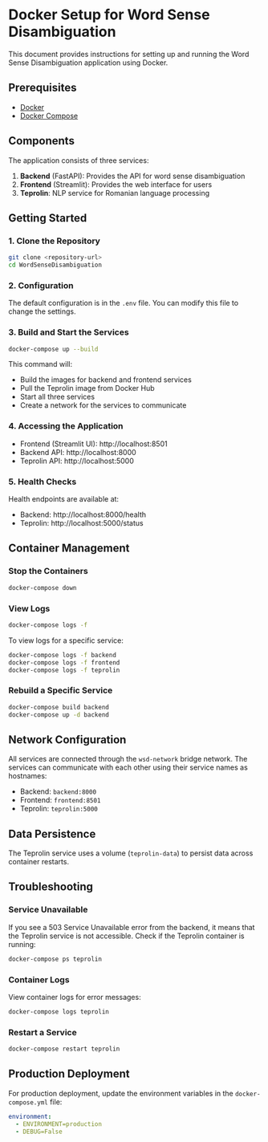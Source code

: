 # Docker Setup for Word Sense Disambiguation

This document provides instructions for setting up and running the Word Sense Disambiguation application using Docker.

## Prerequisites

- [Docker](https://docs.docker.com/get-docker/)
- [Docker Compose](https://docs.docker.com/compose/install/)

## Components

The application consists of three services:

1. **Backend** (FastAPI): Provides the API for word sense disambiguation
2. **Frontend** (Streamlit): Provides the web interface for users
3. **Teprolin**: NLP service for Romanian language processing

## Getting Started

### 1. Clone the Repository

```bash
git clone <repository-url>
cd WordSenseDisambiguation
```

### 2. Configuration

The default configuration is in the `.env` file. You can modify this file to change the settings.

### 3. Build and Start the Services

```bash
docker-compose up --build
```

This command will:
- Build the images for backend and frontend services
- Pull the Teprolin image from Docker Hub
- Start all three services
- Create a network for the services to communicate

### 4. Accessing the Application

- Frontend (Streamlit UI): http://localhost:8501
- Backend API: http://localhost:8000
- Teprolin API: http://localhost:5000

### 5. Health Checks

Health endpoints are available at:
- Backend: http://localhost:8000/health
- Teprolin: http://localhost:5000/status

## Container Management

### Stop the Containers

```bash
docker-compose down
```

### View Logs

```bash
docker-compose logs -f
```

To view logs for a specific service:

```bash
docker-compose logs -f backend
docker-compose logs -f frontend
docker-compose logs -f teprolin
```

### Rebuild a Specific Service

```bash
docker-compose build backend
docker-compose up -d backend
```

## Network Configuration

All services are connected through the `wsd-network` bridge network. The services can communicate with each other using their service names as hostnames:

- Backend: `backend:8000`
- Frontend: `frontend:8501`
- Teprolin: `teprolin:5000`

## Data Persistence

The Teprolin service uses a volume (`teprolin-data`) to persist data across container restarts.

## Troubleshooting

### Service Unavailable

If you see a 503 Service Unavailable error from the backend, it means that the Teprolin service is not accessible. Check if the Teprolin container is running:

```bash
docker-compose ps teprolin
```

### Container Logs

View container logs for error messages:

```bash
docker-compose logs teprolin
```

### Restart a Service

```bash
docker-compose restart teprolin
```

## Production Deployment

For production deployment, update the environment variables in the `docker-compose.yml` file:

```yaml
environment:
  - ENVIRONMENT=production
  - DEBUG=False
``` 